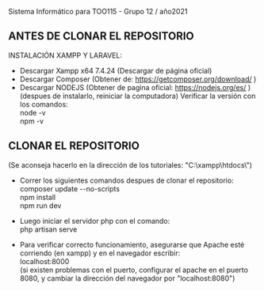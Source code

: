 Sistema Informático para TOO115 - Grupo 12 / año2021

<h2>ANTES DE CLONAR EL REPOSITORIO</h2>

INSTALACIÓN XAMPP Y LARAVEL:
- Descargar Xampp x64 7.4.24 (Descargar de página oficial)
- Descargar Composer (Obtener de: https://getcomposer.org/download/ )
- Descargar NODEJS (Obtener de pagina oficial: https://nodejs.org/es/ )<br>
    (despues de instalarlo, reiniciar la computadora)
    Verificar la versión con los comandos:<br>
        node -v<br>
        npm -v

<h2>CLONAR EL REPOSITORIO</h2>
(Se aconseja hacerlo en la dirección de los tutoriales: "C:\xampp\htdocs\")

- Correr los siguientes comandos despues de clonar el repositorio:<br>
composer update --no-scripts<br>
npm install<br>
npm run dev<br>

- Luego iniciar el servidor php con el comando:<br>
    php artisan serve

- Para verificar correcto funcionamiento, asegurarse que Apache esté corriendo (en xampp) y en el navegador escribir:<br>
    localhost:8000<br>
        (si existen problemas con el puerto, configurar el apache en el puerto 8080, y cambiar la dirección del navegador por "localhost:8080")
